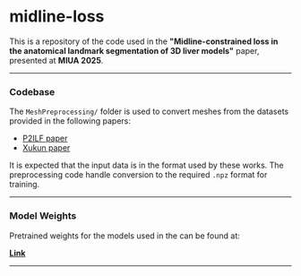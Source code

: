# midline-loss

This is a repository of the code used in the **"Midline-constrained loss in the anatomical landmark segmentation of 3D liver models"** paper, presented at **MIUA 2025**.

---

### Codebase
The `MeshPreprocessing/` folder is used to convert meshes from the datasets provided in the following papers:

- [P2ILF paper](https://www.sciencedirect.com/science/article/pii/S1361841524002962)  
- [Xukun paper](#)

It is expected that the input data is in the format used by these works. The preprocessing code handle conversion to the required `.npz` format for training.

---

### Model Weights

Pretrained weights for the models used in the can be found at:

**[Link](http://www.temp-link.com)**  

---
